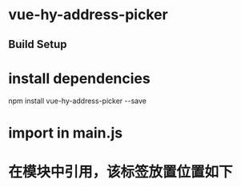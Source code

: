 # vue-hy-address-picker

## Build Setup

# install dependencies
npm install vue-hy-address-picker --save

# import in main.js
<!-- import address from 'vue-ad-address-picker'
Vue.use(address) -->

# 在模块中引用，该标签放置位置如下
<!-- 
    <hyPickAddress @hypickaddress="mypick($event)" :city="send" ref="hypickaddress"></hyPickAddress>
  </div>
</template> -->


<!-- data () {
      return {
          send: '',
      }
    },
mounted: function () {
    this.$nextTick(function () {
        var obj = {};
        obj.province = '北京';
        obj.city = '北京';
        obj.area = '朝阳区';
        this.send = JSON.stringify(obj);//这里是将当前的地址传给模块作为默认地址，为空时就传空值
    })
},
methods: {
    //将选择好的省市传给父模块
    mypick: function(e) {
        var self = this;
        console.log(JSON.parse(e));
    },
    //触发弹出地址选择器的函数
    selectcity: function() {
        var self = this;
        self.$refs.hypickaddress.$emit('initfunc');
    },
}, -->
